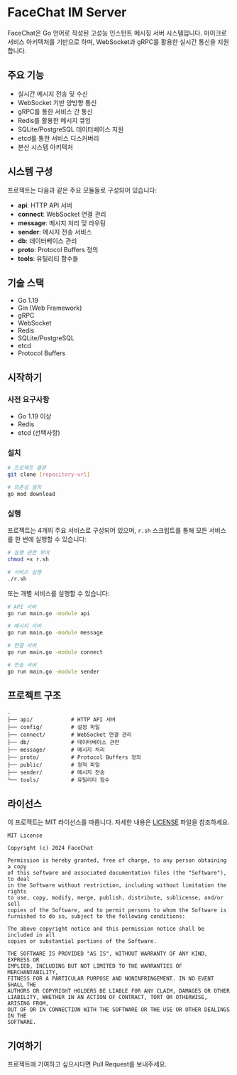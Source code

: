 # FaceChat IM Server

FaceChat은 Go 언어로 작성된 고성능 인스턴트 메시징 서버 시스템입니다. 마이크로서비스 아키텍처를 기반으로 하며, WebSocket과 gRPC를 활용한 실시간 통신을 지원합니다.

## 주요 기능

- 실시간 메시지 전송 및 수신
- WebSocket 기반 양방향 통신
- gRPC를 통한 서비스 간 통신
- Redis를 활용한 메시지 큐잉
- SQLite/PostgreSQL 데이터베이스 지원
- etcd를 통한 서비스 디스커버리
- 분산 시스템 아키텍처

## 시스템 구성

프로젝트는 다음과 같은 주요 모듈들로 구성되어 있습니다:

- **api**: HTTP API 서버
- **connect**: WebSocket 연결 관리
- **message**: 메시지 처리 및 라우팅
- **sender**: 메시지 전송 서비스
- **db**: 데이터베이스 관리
- **proto**: Protocol Buffers 정의
- **tools**: 유틸리티 함수들

## 기술 스택

- Go 1.19
- Gin (Web Framework)
- gRPC
- WebSocket
- Redis
- SQLite/PostgreSQL
- etcd
- Protocol Buffers

## 시작하기

### 사전 요구사항

- Go 1.19 이상
- Redis
- etcd (선택사항)

### 설치

```bash
# 프로젝트 클론
git clone [repository-url]

# 의존성 설치
go mod download
```

### 실행

프로젝트는 4개의 주요 서비스로 구성되어 있으며, `r.sh` 스크립트를 통해 모든 서비스를 한 번에 실행할 수 있습니다:

```bash
# 실행 권한 부여
chmod +x r.sh

# 서비스 실행
./r.sh
```

또는 개별 서비스를 실행할 수 있습니다:

```bash
# API 서버
go run main.go -module api

# 메시지 서버
go run main.go -module message

# 연결 서버
go run main.go -module connect

# 전송 서버
go run main.go -module sender
```

## 프로젝트 구조

```
.
├── api/            # HTTP API 서버
├── config/         # 설정 파일
├── connect/        # WebSocket 연결 관리
├── db/             # 데이터베이스 관련
├── message/        # 메시지 처리
├── proto/          # Protocol Buffers 정의
├── public/         # 정적 파일
├── sender/         # 메시지 전송
└── tools/          # 유틸리티 함수
```

## 라이선스

이 프로젝트는 MIT 라이선스를 따릅니다. 자세한 내용은 [LICENSE](LICENSE) 파일을 참조하세요.

```
MIT License

Copyright (c) 2024 FaceChat

Permission is hereby granted, free of charge, to any person obtaining a copy
of this software and associated documentation files (the "Software"), to deal
in the Software without restriction, including without limitation the rights
to use, copy, modify, merge, publish, distribute, sublicense, and/or sell
copies of the Software, and to permit persons to whom the Software is
furnished to do so, subject to the following conditions:

The above copyright notice and this permission notice shall be included in all
copies or substantial portions of the Software.

THE SOFTWARE IS PROVIDED "AS IS", WITHOUT WARRANTY OF ANY KIND, EXPRESS OR
IMPLIED, INCLUDING BUT NOT LIMITED TO THE WARRANTIES OF MERCHANTABILITY,
FITNESS FOR A PARTICULAR PURPOSE AND NONINFRINGEMENT. IN NO EVENT SHALL THE
AUTHORS OR COPYRIGHT HOLDERS BE LIABLE FOR ANY CLAIM, DAMAGES OR OTHER
LIABILITY, WHETHER IN AN ACTION OF CONTRACT, TORT OR OTHERWISE, ARISING FROM,
OUT OF OR IN CONNECTION WITH THE SOFTWARE OR THE USE OR OTHER DEALINGS IN THE
SOFTWARE.
```

## 기여하기

프로젝트에 기여하고 싶으시다면 Pull Request를 보내주세요.
